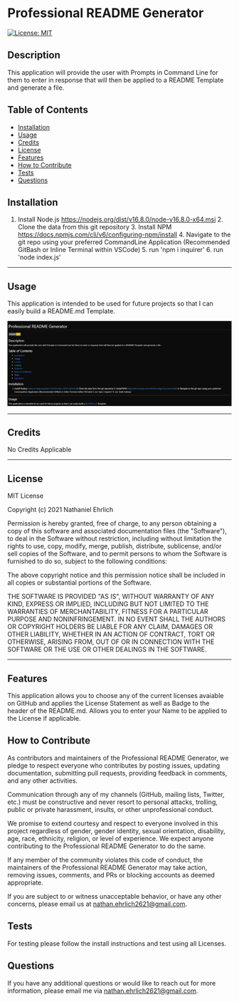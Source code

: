 
  # Professional README Generator

  [![License: MIT](https://img.shields.io/badge/License-MIT-yellow.svg)](https://opensource.org/licenses/MIT)

  ## Description
  This application will provide the user with Prompts in Command Line for them to enter in response that will then be applied to a README Template and generate a file.

  ## Table of Contents 
  - [Installation](#installation)
  - [Usage](#usage)
  - [Credits](#credits)
  - [License](#license)
  - [Features](#features)
  - [How to Contribute](#how-to-contribute)
  - [Tests](#tests)
  - [Questions](#questions)

  ## Installation
  1. Install Node.js https://nodejs.org/dist/v16.8.0/node-v16.8.0-x64.msi 2. Clone the data from this git repository 3. Install NPM https://docs.npmjs.com/cli/v6/configuring-npm/install 4. Navigate to the git repo using your preferred CommandLine Application (Recommended GitBash or Inline Terminal within VSCode) 5. run 'npm i inquirer' 6. run 'node index.js'
  
  ---
  ## Usage
  This application is intended to be used for future projects so that I can easily build a README.md Template.

  [![YouTube How to Video](https://github.com/TechnoPrep/nwe-du-hw-node-readMe/blob/main/img/thumbnail.png)](https://youtu.be/NxEUVebHnT0)
            
  ---
  ## Credits
  No Credits Applicable

  ---

  ## License
  MIT License

  Copyright (c) 2021 Nathaniel Ehrlich

Permission is hereby granted, free of charge, to any person obtaining a copy of this software and associated documentation files (the "Software"), to deal in the Software without restriction, including without limitation the rights to use, copy, modify, merge, publish, distribute, sublicense, and/or sell copies of the Software, and to permit persons to whom the Software is furnished to do so, subject to the following conditions:
      
The above copyright notice and this permission notice shall be included in all copies or substantial portions of the Software.
      
THE SOFTWARE IS PROVIDED "AS IS", WITHOUT WARRANTY OF ANY KIND, EXPRESS OR IMPLIED, INCLUDING BUT NOT LIMITED TO THE WARRANTIES OF MERCHANTABILITY, FITNESS FOR A PARTICULAR PURPOSE AND NONINFRINGEMENT. IN NO EVENT SHALL THE AUTHORS OR COPYRIGHT HOLDERS BE LIABLE FOR ANY CLAIM, DAMAGES OR OTHER LIABILITY, WHETHER IN AN ACTION OF CONTRACT, TORT OR OTHERWISE, ARISING FROM, OUT OF OR IN CONNECTION WITH THE SOFTWARE OR THE USE OR OTHER DEALINGS IN THE SOFTWARE.
  
  ---

  ## Features
  This application allows you to choose any of the current licenses avaiable on GitHub and applies the License Statement as well as Badge to the header of the README.md. Allows you to enter your Name to be applied to the License if applicable.

  ## How to Contribute
  
As contributors and maintainers of the Professional README Generator, we pledge to respect everyone who contributes by posting issues, updating documentation, submitting pull requests, providing feedback in comments, and any other activities.

Communication through any of my channels (GitHub, mailing lists, Twitter, etc.) must be constructive and never resort to personal attacks, trolling, public or private harassment, insults, or other unprofessional conduct.
      
We promise to extend courtesy and respect to everyone involved in this project regardless of gender, gender identity, sexual orientation, disability, age, race, ethnicity, religion, or level of experience. We expect anyone contributing to the Professional README Generator to do the same.
      
If any member of the community violates this code of conduct, the maintainers of the Professional README Generator may take action, removing issues, comments, and PRs or blocking accounts as deemed appropriate.
      
If you are subject to or witness unacceptable behavior, or have any other concerns, please email us at [nathan.ehrlich2621@gmail.com](mailto:nathan.ehrlich2621@gmail.com?subject=[Contribution]).

  ## Tests
  For testing please follow the install instructions and test using all Licenses.

  ## Questions
  If you have any additional questions or would like to reach out for more information, please email me via [nathan.ehrlich2621@gmail.com](mailto:nathan.ehrlich2621@gmail.com?subject=[GitHub]).